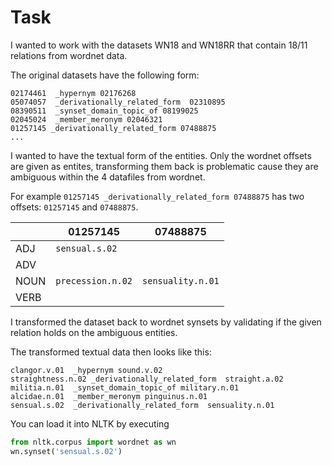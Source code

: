 # Task

I wanted to work with the datasets WN18 and WN18RR that contain 18/11 relations from wordnet data.

The original datasets have the following form:
```
02174461  _hypernym 02176268
05074057  _derivationally_related_form  02310895
08390511  _synset_domain_topic_of 08199025
02045024  _member_meronym 02046321
01257145 _derivationally_related_form 07488875
...
```
I wanted to have the textual form of the entities. Only the wordnet offsets 
are given as entites, transforming them back is problematic cause they are 
ambiguous within the 4 datafiles from wordnet. 

For example `01257145 _derivationally_related_form 07488875` has two offsets:
`01257145` and `07488875`. 

|      | **01257145**    | **07488875**     |
|------|-----------------|------------------|
| ADJ  |`sensual.s.02`   |                  |
| ADV  |                 |                  |
| NOUN |`precession.n.02`|`sensuality.n.01` |
| VERB |                 |                  |

I transformed the dataset back to wordnet synsets by validating if the given
relation holds on the ambiguous entities. 

The transformed textual data then looks like this:

```
clangor.v.01  _hypernym sound.v.02
straightness.n.02 _derivationally_related_form  straight.a.02
militia.n.01  _synset_domain_topic_of military.n.01
alcidae.n.01  _member_meronym pinguinus.n.01
sensual.s.02  _derivationally_related_form  sensuality.n.01
```

You can load it into NLTK by executing

```python
from nltk.corpus import wordnet as wn
wn.synset('sensual.s.02')
```
